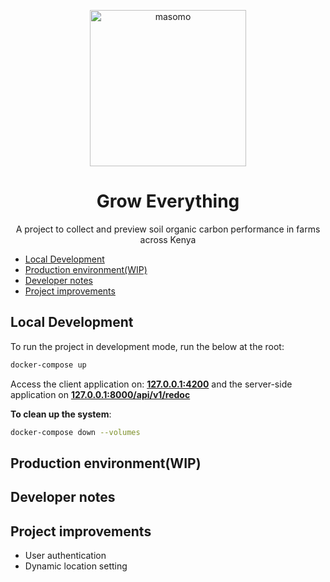 
<p align="center">
  <img src="https://res.cloudinary.com/dlxhllkxl/image/upload/v1675091828/Grow_Everything_pdzmu4.png" alt="masomo" width=250>
  <h1 align="center">Grow Everything</h1>
  <p align="center">A project to collect and preview soil organic carbon performance in farms across Kenya </p>
</p>


- [Local Development](#local-development)
- [Production environment(WIP)](#production-environmentwip)
- [Developer notes](#developer-notes)
- [Project improvements](#project-improvements)


## Local Development

To run the project in development mode, run the below at the root:

```bash
docker-compose up 
```

Access the client application on: **[127.0.0.1:4200](127.0.0.1:4200)** and the server-side application on **[127.0.0.1:8000/api/v1/redoc](127.0.0.1:8000/api/v1/redoc)**

**To clean up the system**:

```bash
docker-compose down --volumes
```

## Production environment(WIP)

## Developer notes


## Project improvements
- User authentication
- Dynamic location setting